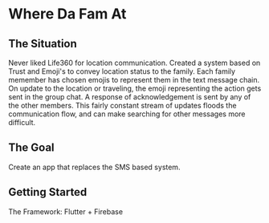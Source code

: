 # Where Da Fam At

## The Situation

Never liked Life360 for location communication. Created a system based on Trust and Emoji's to convey location status to the family. Each family memember has chosen emojis to represent them in the text message chain. 
On update to the location or traveling, the emoji representing the action gets sent in the group chat. A response of acknowledgement is sent by any of the other members. This fairly constant stream of updates floods the communication flow, and can make searching for other messages more difficult.

## The Goal

Create an app that replaces the SMS based system. 

## Getting Started

The Framework: Flutter + Firebase